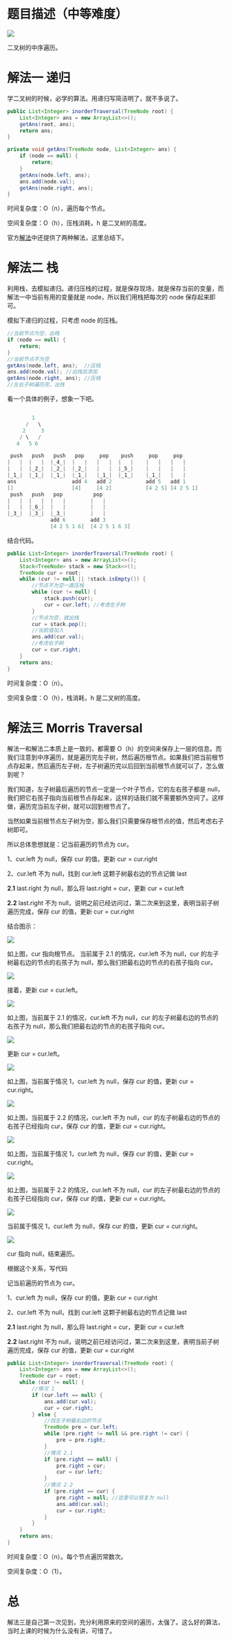# 题目描述（中等难度）

![](https://windliang.oss-cn-beijing.aliyuncs.com/94.jpg)

二叉树的中序遍历。

# 解法一 递归

学二叉树的时候，必学的算法。用递归写简洁明了，就不多说了。

```java
public List<Integer> inorderTraversal(TreeNode root) {
    List<Integer> ans = new ArrayList<>();
    getAns(root, ans);
    return ans;
}

private void getAns(TreeNode node, List<Integer> ans) {
    if (node == null) {
        return;
    }
    getAns(node.left, ans); 
    ans.add(node.val);
    getAns(node.right, ans);
}
```

时间复杂度：O（n），遍历每个节点。

空间复杂度：O（h），压栈消耗，h 是二叉树的高度。

官方[解法]()中还提供了两种解法，这里总结下。

# 解法二 栈

利用栈，去模拟递归。递归压栈的过程，就是保存现场，就是保存当前的变量，而解法一中当前有用的变量就是 node，所以我们用栈把每次的 node 保存起来即可。

模拟下递归的过程，只考虑 node 的压栈。

```java
//当前节点为空，出栈
if (node == null) {
    return;
}
//当前节点不为空
getAns(node.left, ans);  //压栈
ans.add(node.val); //出栈后添加
getAns(node.right, ans); //压栈
//左右子树遍历完，出栈
```

看一个具体的例子，想象一下吧。

```java

        1
      /   \
     2     3
    / \   /
   4   5 6

 push   push   push   pop     pop    push     pop     pop 
|   |  |   |  |_4_|  |   |   |   |  |   |    |   |   |   |  
|   |  |_2_|  |_2_|  |_2_|   |   |  |_5_|    |   |   |   |
|_1_|  |_1_|  |_1_|  |_1_|   |_1_|  |_1_|    |_1_|   |   |
ans                  add 4   add 2           add 5   add 1
[]                   [4]     [4 2]           [4 2 5] [4 2 5 1]
 push   push   pop          pop 
|   |  |   |  |   |        |   |  
|   |  |_6_|  |   |        |   |  
|_3_|  |_3_|  |_3_|        |   |
              add 6        add 3
              [4 2 5 1 6]  [4 2 5 1 6 3]
```

结合代码。

```java
public List<Integer> inorderTraversal(TreeNode root) {
    List<Integer> ans = new ArrayList<>();
    Stack<TreeNode> stack = new Stack<>();
    TreeNode cur = root;
    while (cur != null || !stack.isEmpty()) {
        //节点不为空一直压栈
        while (cur != null) {
            stack.push(cur);
            cur = cur.left; //考虑左子树
        }
        //节点为空，就出栈
        cur = stack.pop();
        //当前值加入
        ans.add(cur.val);
        //考虑右子树
        cur = cur.right;
    }
    return ans;
}
```

时间复杂度：O（n）。

空间复杂度：O（h），栈消耗，h 是二叉树的高度。

# 解法三 Morris Traversal 

解法一和解法二本质上是一致的，都需要 O（h）的空间来保存上一层的信息。而我们注意到中序遍历，就是遍历完左子树，然后遍历根节点。如果我们把当前根节点存起来，然后遍历左子树，左子树遍历完以后回到当前根节点就可以了，怎么做到呢？

我们知道，左子树最后遍历的节点一定是一个叶子节点，它的左右孩子都是 null，我们把它右孩子指向当前根节点存起来，这样的话我们就不需要额外空间了。这样做，遍历完当前左子树，就可以回到根节点了。

当然如果当前根节点左子树为空，那么我们只需要保存根节点的值，然后考虑右子树即可。

所以总体思想就是：记当前遍历的节点为 cur。

1、cur.left 为 null，保存 cur 的值，更新 cur = cur.right

2、cur.left 不为 null，找到 cur.left 这颗子树最右边的节点记做 last

**2.1** last.right 为 null，那么将 last.right = cur，更新 cur = cur.left

**2.2** last.right 不为 null，说明之前已经访问过，第二次来到这里，表明当前子树遍历完成，保存 cur 的值，更新 cur = cur.right

结合图示：

![](https://windliang.oss-cn-beijing.aliyuncs.com/94_1.jpg)

如上图，cur 指向根节点。 当前属于 2.1 的情况，cur.left 不为 null，cur 的左子树最右边的节点的右孩子为 null，那么我们把最右边的节点的右孩子指向 cur。

![](https://windliang.oss-cn-beijing.aliyuncs.com/94_2.jpg)

接着，更新 cur = cur.left。

![](https://windliang.oss-cn-beijing.aliyuncs.com/94_3.jpg)

如上图，当前属于 2.1 的情况，cur.left 不为 null，cur 的左子树最右边的节点的右孩子为 null，那么我们把最右边的节点的右孩子指向 cur。

![](https://windliang.oss-cn-beijing.aliyuncs.com/94_4.jpg)

更新 cur = cur.left。

![](https://windliang.oss-cn-beijing.aliyuncs.com/94_5.jpg)

如上图，当前属于情况 1，cur.left 为 null，保存 cur 的值，更新 cur = cur.right。

![](https://windliang.oss-cn-beijing.aliyuncs.com/94_6.jpg)

如上图，当前属于 2.2 的情况，cur.left 不为 null，cur 的左子树最右边的节点的右孩子已经指向 cur，保存 cur 的值，更新 cur = cur.right。

![](https://windliang.oss-cn-beijing.aliyuncs.com/94_7.jpg)

如上图，当前属于情况 1，cur.left 为 null，保存 cur 的值，更新 cur = cur.right。

![](https://windliang.oss-cn-beijing.aliyuncs.com/94_8.jpg)

如上图，当前属于 2.2 的情况，cur.left 不为 null，cur 的左子树最右边的节点的右孩子已经指向 cur，保存 cur 的值，更新 cur = cur.right。

![](https://windliang.oss-cn-beijing.aliyuncs.com/94_9.jpg)

当前属于情况 1，cur.left 为 null，保存 cur 的值，更新 cur = cur.right。

![](https://windliang.oss-cn-beijing.aliyuncs.com/94_10.jpg)

cur  指向 null，结束遍历。

根据这个关系，写代码

记当前遍历的节点为 cur。

1、cur.left 为 null，保存 cur 的值，更新 cur = cur.right

2、cur.left 不为 null，找到 cur.left 这颗子树最右边的节点记做 last

**2.1** last.right 为 null，那么将 last.right = cur，更新 cur = cur.left

**2.2** last.right 不为 null，说明之前已经访问过，第二次来到这里，表明当前子树遍历完成，保存 cur 的值，更新 cur = cur.right

```java
public List<Integer> inorderTraversal(TreeNode root) {
    List<Integer> ans = new ArrayList<>();
    TreeNode cur = root;
    while (cur != null) {
        //情况 1
        if (cur.left == null) {
            ans.add(cur.val);
            cur = cur.right;
        } else {
            //找左子树最右边的节点
            TreeNode pre = cur.left;
            while (pre.right != null && pre.right != cur) {
                pre = pre.right;
            }
            //情况 2.1
            if (pre.right == null) {
                pre.right = cur;
                cur = cur.left;
            }
            //情况 2.2
            if (pre.right == cur) {
                pre.right = null; //这里可以恢复为 null
                ans.add(cur.val);
                cur = cur.right;
            }
        }
    }
    return ans;
}
```

时间复杂度：O（n）。每个节点遍历常数次。

空间复杂度：O（1）。

# 总

解法三是自己第一次见到，充分利用原来的空间的遍历，太强了。这么好的算法，当时上课的时候为什么没有讲，可惜了。









